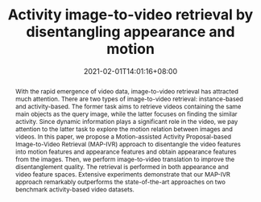 ---
# Documentation: https://sourcethemes.com/academic/docs/managing-content/

title: "Activity image-to-video retrieval by disentangling appearance and motion"
authors: 
- Liu Liu
- Jiangtong Li
- Li Niu
- Ruicong Xu
- Liqing Zhang.
date: 2021-02-01T14:01:16+08:00
doi: ""

# Schedule page publish date (NOT publication's date).
publishDate: 2021-02-01T14:01:16+08:00

# Publication type.
# Legend: 0 = Uncategorized; 1 = Conference paper; 2 = Journal article;
# 3 = Preprint / Working Paper; 4 = Report; 5 = Book; 6 = Book section;
# 7 = Thesis; 8 = Patent
publication_types: ["1"]

# Publication name and optional abbreviated publication name.
publication: Proceedings of the 35th AAAI Conference on Artifical Intelligence (AAAI 2021)
publication_short: "AAAI 2021"

abstract: "With the rapid emergence of video data, image-to-video retrieval has attracted much attention. There are two types of image-to-video retrieval: instance-based and activity-based. The former task aims to retrieve videos containing the same main objects as the query image, while the latter focuses on finding the similar activity. Since dynamic information plays a significant role in the video, we pay attention to the latter task to explore the motion relation between images and videos. In this paper, we propose a Motion-assisted Activity Proposal-based Image-to-Video Retrieval (MAP-IVR) approach to disentangle the video features into motion features and appearance features and obtain appearance features from the images. Then, we perform image-to-video translation to improve the disentanglement quality. The retrieval is performed in both appearance and video feature spaces. Extensive experiments demonstrate that our MAP-IVR approach remarkably outperforms the state-of-the-art approaches on two benchmark activity-based video datasets."

# Summary. An optional shortened abstract.
summary: ""

tags: []
categories: []
featured: false

# Custom links (optional).
#   Uncomment and edit lines below to show custom links.
# links:
# - name: Follow
#   url: https://twitter.com
#   icon_pack: fab
#   icon: twitter

url_pdf: 
url_code: 
url_dataset: 
url_poster:
url_project:
url_slides:
url_source:
url_video:

# Featured image
# To use, add an image named `featured.jpg/png` to your page's folder. 
# Focal points: Smart, Center, TopLeft, Top, TopRight, Left, Right, BottomLeft, Bottom, BottomRight.
image:
  caption: "Model Structure"
  focal_point: "Right"
  preview_only: True

# Associated Projects (optional).
#   Associate this publication with one or more of your projects.
#   Simply enter your project's folder or file name without extension.
#   E.g. `internal-project` references `content/project/internal-project/index.md`.
#   Otherwise, set `projects: []`.
projects: []

# Slides (optional).
#   Associate this publication with Markdown slides.
#   Simply enter your slide deck's filename without extension.
#   E.g. `slides: "example"` references `content/slides/example/index.md`.
#   Otherwise, set `slides: ""`.
slides: ""
---